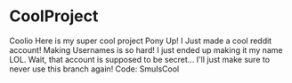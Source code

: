 # CoolProject
Coolio
Here is my super cool project
Pony Up!
I Just made a cool reddit account! Making Usernames is so hard! I just ended up making it my name LOL. Wait, that account is supposed to be secret... I'll just make sure to never use this branch again!
Code: SmuIsCool
